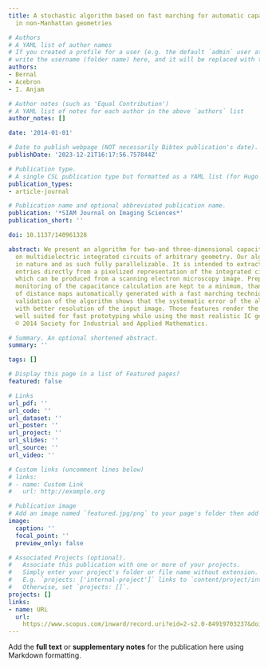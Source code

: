 ```yaml
---
title: A stochastic algorithm based on fast marching for automatic capacitance extraction
  in non-Manhattan geometries

# Authors
# A YAML list of author names
# If you created a profile for a user (e.g. the default `admin` user at `content/authors/admin/`), 
# write the username (folder name) here, and it will be replaced with their full name and linked to their profile.
authors:
- Bernal
- Acebron
- I. Anjam

# Author notes (such as 'Equal Contribution')
# A YAML list of notes for each author in the above `authors` list
author_notes: []

date: '2014-01-01'

# Date to publish webpage (NOT necessarily Bibtex publication's date).
publishDate: '2023-12-21T16:17:56.757844Z'

# Publication type.
# A single CSL publication type but formatted as a YAML list (for Hugo requirements).
publication_types:
- article-journal

# Publication name and optional abbreviated publication name.
publication: '*SIAM Journal on Imaging Sciences*'
publication_short: ''

doi: 10.1137/140961328

abstract: We present an algorithm for two-and three-dimensional capacitance analysis
  on multidielectric integrated circuits of arbitrary geometry. Our algorithm is stochastic
  in nature and as such fully parallelizable. It is intended to extract capacitance
  entries directly from a pixelized representation of the integrated circuit (IC),
  which can be produced from a scanning electron microscopy image. Preprocessing and
  monitoring of the capacitance calculation are kept to a minimum, thanks to the use
  of distance maps automatically generated with a fast marching technique. Numerical
  validation of the algorithm shows that the systematic error of the algorithm decreases
  with better resolution of the input image. Those features render the presented algorithm
  well suited for fast prototyping while using the most realistic IC geometry data.
  © 2014 Society for Industrial and Applied Mathematics.

# Summary. An optional shortened abstract.
summary: ''

tags: []

# Display this page in a list of Featured pages?
featured: false

# Links
url_pdf: ''
url_code: ''
url_dataset: ''
url_poster: ''
url_project: ''
url_slides: ''
url_source: ''
url_video: ''

# Custom links (uncomment lines below)
# links:
# - name: Custom Link
#   url: http://example.org

# Publication image
# Add an image named `featured.jpg/png` to your page's folder then add a caption below.
image:
  caption: ''
  focal_point: ''
  preview_only: false

# Associated Projects (optional).
#   Associate this publication with one or more of your projects.
#   Simply enter your project's folder or file name without extension.
#   E.g. `projects: ['internal-project']` links to `content/project/internal-project/index.md`.
#   Otherwise, set `projects: []`.
projects: []
links:
- name: URL
  url: 
    https://www.scopus.com/inward/record.uri?eid=2-s2.0-84919703237&doi=10.1137%2f140961328&partnerID=40&md5=bdcf066fda1926d319d4e2c83a347be7
---
```


Add the **full text** or **supplementary notes** for the publication here using Markdown formatting.
